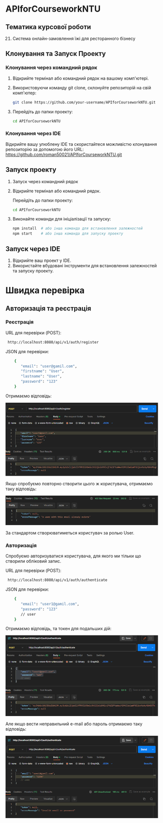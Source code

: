 # APIforCourseworkNTU

## Тематика курсової роботи
21. Система онлайн-замовлення їжі для ресторанного бізнесу

## Клонування та Запуск Проекту

### Клонування через командний рядок

1. Відкрийте термінал або командний рядок на вашому комп'ютері.

2. Використовуючи команду git clone, склонуйте репозиторій на свій комп'ютер:

   ```bash
   git clone https://github.com/your-username/APIforCourseworkNTU.git
3. Перейдіть до папки проекту:
   ```bash
   cd APIforCourseworkNTU
### Клонування через IDE
Відкрийте вашу улюблену IDE та скористайтеся можливістю клонування репозиторію 
за допомогою його URL: https://github.com/roman50021/APIforCourseworkNTU.git

## Запуск проекту
1. Запуск через командний рядок 
2. Відкрийте термінал або командний рядок.

   Перейдіть до папки проекту:
   ```bash
   cd APIforCourseworkNTU

3. Виконайте команди для ініціалізації та запуску:
   ```bash
   npm install  # або інша команда для встановлення залежностей
   npm start    # або інша команда для запуску проекту
   
## Запуск через IDE
1. Відкрийте ваш проект у IDE.
2. Використайте вбудовані інструменти для встановлення залежностей та запуску проекту.

# Швидка перевірка
## Авторизація та реєстрація 
### Реєстрація 
   URL для перевірки (POST): 

   ```bash
    http://localhost:8080/api/v1/auth/register
   ```
   JSON для перевірки:
```bash
    {
       "email": "user@gamil.com",
       "firstname": "User",
       "lastname": "User",
       "password": "123"
    }
```
   Отримаємо відповідь: 

   ![img.png](img.png)

   Якщо спробуємо повторно створити цього ж користувача, отримаємо таку відповідь: 

   ![img_1.png](img_1.png)

   За стандартом створюватиметься користувач за ролью User.

### Авторизація
   Спробуємо авторизуватися користувача, для якого ми тільки що створили обліковий запис.

   URL для перевірки (POST):

   ```bash
    http://localhost:8080/api/v1/auth/authenticate
   ```

   JSON для перевірки:

   ```bash
       {
          "email": "user1@gamil.com",
          "password": "123"
          // user
       }
   ```
   Отримаємо відповідь, та токен для подальших дій: 

   ![img_2.png](img_2.png)

   Але якщо вести неправильний e-mail або пароль отримаємо таку відповідь: 

   ![img_3.png](img_3.png)




